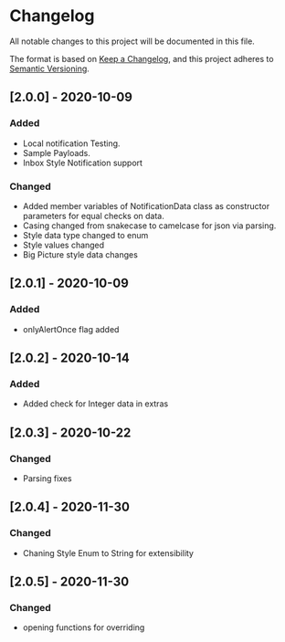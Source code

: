# Changelog

All notable changes to this project will be documented in this file.

The format is based on [Keep a Changelog](https://keepachangelog.com/en/1.0.0/),
and this project adheres to [Semantic Versioning](https://semver.org/spec/v2.0.0.html).

## [2.0.0] - 2020-10-09

### Added

- Local notification Testing.
- Sample Payloads.
- Inbox Style Notification support

### Changed
- Added member variables of NotificationData class as constructor parameters for equal checks on data.
- Casing changed from snakecase to camelcase for json via parsing.
- Style data type changed to enum
- Style values changed
- Big Picture style data changes

## [2.0.1] - 2020-10-09

### Added

- onlyAlertOnce flag added

## [2.0.2] - 2020-10-14

### Added

- Added check for Integer data in extras

## [2.0.3] - 2020-10-22

### Changed

- Parsing fixes

## [2.0.4] - 2020-11-30

### Changed

- Chaning Style Enum to String for extensibility

## [2.0.5] - 2020-11-30

### Changed

- opening functions for overriding
